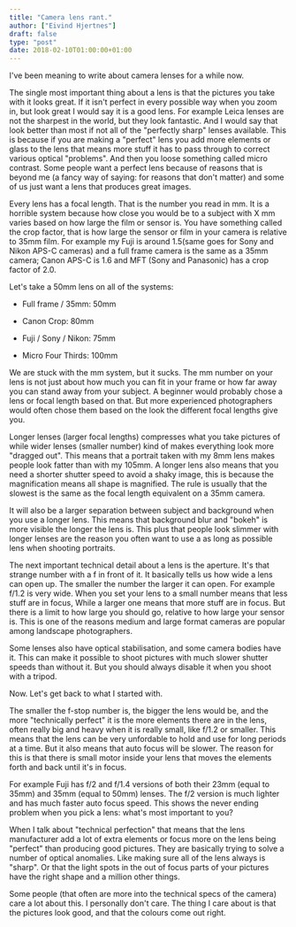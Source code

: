 ```yaml
---
title: "Camera lens rant."
author: ["Eivind Hjertnes"]
draft: false
type: "post"
date: 2018-02-10T01:00:00+01:00
---
```


I've been meaning to write about camera lenses for a while now.

The single most important thing about a lens is that the pictures you
take with it looks great. If it isn't perfect in every possible way when
you zoom in, but look great I would say it is a good lens. For example
Leica lenses are not the sharpest in the world, but they look fantastic.
And I would say that look better than most if not all of the "perfectly
sharp" lenses available. This is because if you are making a "perfect"
lens you add more elements or glass to the lens that means more stuff it
has to pass through to correct various optical "problems". And then you
loose something called micro contrast. Some people want a perfect lens
because of reasons that is beyond me (a fancy way of saying: for reasons
that don't matter) and some of us just want a lens that produces great
images.

Every lens has a focal length. That is the number you read in mm. It is
a horrible system because how close you would be to a subject with X mm
varies based on how large the film or sensor is. You have something
called the crop factor, that is how large the sensor or film in your
camera is relative to 35mm film. For example my Fuji is around 1.5(same
goes for Sony and Nikon APS-C cameras) and a full frame camera is the
same as a 35mm camera; Canon APS-C is 1.6 and MFT (Sony and Panasonic)
has a crop factor of 2.0.

Let's take a 50mm lens on all of the systems:

-   Full frame / 35mm: 50mm

-   Canon Crop: 80mm

-   Fuji / Sony / Nikon: 75mm

-   Micro Four Thirds: 100mm

We are stuck with the mm system, but it sucks. The mm number on your
lens is not just about how much you can fit in your frame or how far
away you can stand away from your subject. A beginner would probably
chose a lens or focal length based on that. But more experienced
photographers would often chose them based on the look the different
focal lengths give you.

Longer lenses (larger focal lengths) compresses what you take pictures
of while wider lenses (smaller number) kind of makes everything look
more "dragged out". This means that a portrait taken with my 8mm lens
makes people look fatter than with my 105mm. A longer lens also means
that you need a shorter shutter speed to avoid a shaky image, this is
because the magnification means all shape is magnified. The rule is
usually that the slowest is the same as the focal length equivalent on a
35mm camera.

It will also be a larger separation between subject and background when
you use a longer lens. This means that background blur and "bokeh" is
more visible the longer the lens is. This plus that people look slimmer
with longer lenses are the reason you often want to use a as long as
possible lens when shooting portraits.

The next important technical detail about a lens is the aperture. It's
that strange number with a f in front of it. It basically tells us how
wide a lens can open up. The smaller the number the larger it can open.
For example f/1.2 is very wide. When you set your lens to a small number
means that less stuff are in focus, While a larger one means that more
stuff are in focus. But there is a limit to how large you should go,
relative to how large your sensor is. This is one of the reasons medium
and large format cameras are popular among landscape photographers.

Some lenses also have optical stabilisation, and some camera bodies have
it. This can make it possible to shoot pictures with much slower shutter
speeds than without it. But you should always disable it when you shoot
with a tripod.

Now. Let's get back to what I started with.

The smaller the f-stop number is, the bigger the lens would be, and the
more "technically perfect" it is the more elements there are in the
lens, often really big and heavy when it is really small, like f/1.2 or
smaller. This means that the lens can be very unfordable to hold and use
for long periods at a time. But it also means that auto focus will be
slower. The reason for this is that there is small motor inside your
lens that moves the elements forth and back until it's in focus.

For example Fuji has f/2 and f/1.4 versions of both their 23mm (equal to
35mm) and 35mm (equal to 50mm) lenses. The f/2 version is much lighter
and has much faster auto focus speed. This shows the never ending
problem when you pick a lens: what's most important to you?

When I talk about "technical perfection" that means that the lens
manufacturer add a lot of extra elements or focus more on the lens being
"perfect" than producing good pictures. They are basically trying to
solve a number of optical anomalies. Like making sure all of the lens
always is "sharp". Or that the light spots in the out of focus parts of
your pictures have the right shape and a million other things.

Some people (that often are more into the technical specs of the camera)
care a lot about this. I personally don't care. The thing I care about
is that the pictures look good, and that the colours come out right.
